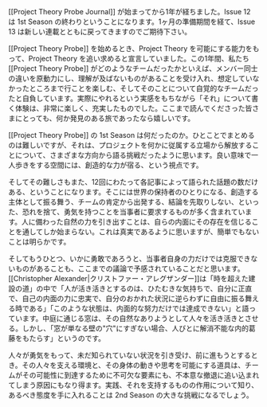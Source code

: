 [[Project Theory Probe Journal]] が始まってから1年が経ちました。Issue 12 は 1st Season の終わりということになります。1ヶ月の準備期間を経て、Issue 13 は新しい連載とともに戻ってきますのでご期待下さい。

[[Project Theory Probe]] を始めるとき、Project Theory を可能にする能力をもって、Project Theory を追い求めると宣言していました。この1年間、私たち [[Project Theory Probe]] がどのようなチームだったかといえば、メンバー同士の違いを原動力にし、理解が及ばないものがあることを受け入れ、想定していなかったところまで行ことを楽しむ、そしてそのことについて自覚的なチームだったと自負しています。実際にやれるという実感をもちながら「それ」について書く体験は、非常に楽しく、充実したものでした。ここまで読んでくださった皆さまにとっても、何か発見のある旅であったなら嬉しいです。

[[Project Theory Probe]] の 1st Season は何だったのか。ひとことでまとめるのは難しいですが、それは、プロジェクトを何かに従属する立場から解放することについて、さまざまな方向から語る挑戦だったように思います。良い意味で一人歩きをする空間には、創造的な力が宿る、という視点です。

そしてその難しさもまた、12回にわたって各記事によって語られた話題の数だけある、ということになります。そこには世界の保持者のひとりになる、創造する主体として振る舞う、チームの肯定から出発する、結論を先取りしない、といった、恐れを捨て、勇気を持つことを当事者に要求するものが多く含まれています。人に備わった自然の力を引き出すことは、自らの内面にその存在を信じることを通してしか始まらない。これは真実であるように思いますが、簡単でもないことは明らかです。

そしてもうひとつ、いかに勇敢であろうと、当事者自身の力だけでは克服できないものがあることも、ここまでの議論で予感されていることだと思います。[[Christopher Alexander|クリストファー・アレグザンダー]]は「時を超えた建設の道」の中で「人が活き活きとするのは、ひたむきな気持ちで、自分に正直で、自己の内面の力に忠実で、自分のおかれた状況に逆らわずに自由に振る舞える時である」「このような状態は、内面的な努力だけでは達成できない」と語っています。中庭に通じる窓は、その自然なありようとして人々を活き活きとさせる。しかし、「窓が単なる壁の"穴"にすぎない場合、人びとに解消不能な内的葛藤をもたらす」というのです。

人々が勇気をもって、未だ知られていない状況を引き受け、前に進もうとするとき。その人々を支える環境と、その身体の動きや思考を可能にする道具は、チームがその可能性に到達するために不可欠な要素にも、不本意な撤退に追い込まれてしまう原因にもなり得ます。実践、それを支持するものの作用について知り、あるべき態度を手に入れることは 2nd Season の大きな挑戦になるでしょう。